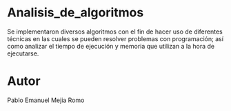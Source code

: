 # Analisis_de_algoritmos
Se implementaron diversos algoritmos con el fin de hacer uso de diferentes técnicas en las cuales se pueden resolver problemas con programación; así como analizar el tiempo de ejecución y memoria que utilizan a la hora de ejecutarse.

# Autor
Pablo Emanuel Mejia Romo
